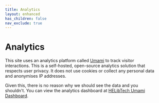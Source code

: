 ```yaml
---
title: Analytics
layout: enhanced
has_children: false
nav_exclude: true
---
```


# Analytics

This site uses an analytics platform called [Umami](https://umami.is/) to track visitor interactions. This is a self-hosted, open-source analytics solution that respects user privacy. It does not use cookies or collect any personal data and anonymises IP addresses.

Given this, there is no reason why we should see the data and you shouldn't. You can view the analytics dashboard at [HELibTech Umami Dashboard](https://analytics.librarydata.uk/share/eEamE3zKi9pdLRoV/www.helibtech.com).
